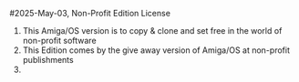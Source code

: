 #2025-May-03, Non-Profit Edition License
1. This Amiga/OS version is to copy & clone and set free in the world of non-profit software
2. This Edition comes by the give away version of Amiga/OS at non-profit publishments
3. 

